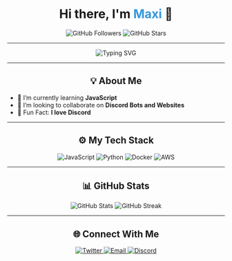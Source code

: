 <h1 align="center">Hi there, I'm <span style="color: #3498db;">Maxi</span> 👋</h1>

<p align="center">
  <img src="https://img.shields.io/github/followers/taventixxlabel=Followers&style=social" alt="GitHub Followers">
  <img src="https://img.shields.io/github/stars/taventixxlabel=Stars&style=social" alt="GitHub Stars">
</p>

---

<p align="center">
  <img src="https://readme-typing-svg.demolab.com?font=Fira+Code&size=22&duration=3000&color=3498DB&center=true&vCenter=true&lines=Welcome+to+my+GitHub!;I+%E2%9D%A4+Code+and+Open+Source;Always+learning+new+things!" alt="Typing SVG">
</p>

---

<h2 align="center">💡 About Me</h2>

- 🌱 I’m currently learning **JavaScript**
- 👯 I’m looking to collaborate on **Discord Bots and Websites**
- 🎯 Fun Fact: **I love Discord**

---

<h2 align="center">⚙️ My Tech Stack</h2>
<p align="center">
  <img src="https://img.shields.io/badge/Code-JavaScript-F7DF1E?style=for-the-badge&logo=javascript&logoColor=black" alt="JavaScript">
  <img src="https://img.shields.io/badge/Code-Python-3776AB?style=for-the-badge&logo=python&logoColor=white" alt="Python">
  <img src="https://img.shields.io/badge/Tools-Docker-2496ED?style=for-the-badge&logo=docker&logoColor=white" alt="Docker">
  <img src="https://img.shields.io/badge/Cloud-AWS-232F3E?style=for-the-badge&logo=amazon-aws&logoColor=white" alt="AWS">
</p>

---

<h2 align="center">📊 GitHub Stats</h2>

<div align="center">
  <img src="https://github-readme-stats.vercel.app/api?username=taventixx&show_icons=true&theme=radical" alt="GitHub Stats">
  <img src="https://github-readme-streak-stats.herokuapp.com/?user=taventixx&theme=radical" alt="GitHub Streak">
</div>

---

<h2 align="center">🌐 Connect With Me</h2>
<p align="center">
  <a href="https://twitter.com/deinprofil" target="_blank">
    <img src="https://img.shields.io/badge/Twitter-1DA1F2?style=for-the-badge&logo=twitter&logoColor=white" alt="Twitter">
  </a>
  <a href="mailto:devtaventix@gmail.com" target="_blank">
    <img src="https://img.shields.io/badge/Email-EA4335?style=for-the-badge&logo=gmail&logoColor=white" alt="Email">
  </a>
  <a href="https://discord.com/users/taventix" target="_blank">
    <img src="https://img.shields.io/badge/Discord-5865F2?style=for-the-badge&logo=discord&logoColor=white" alt="Discord">
  </a>
</p>
